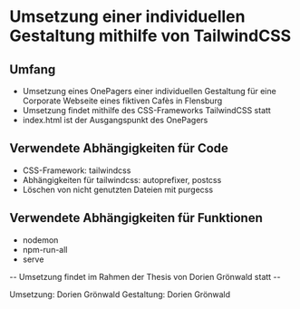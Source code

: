 # Umsetzung einer individuellen Gestaltung mithilfe von TailwindCSS

## Umfang

- Umsetzung eines OnePagers einer individuellen Gestaltung für eine Corporate Webseite eines fiktiven Cafès in Flensburg
- Umsetzung findet mithilfe des CSS-Frameworks TailwindCSS statt
- index.html ist der Ausgangspunkt des OnePagers

## Verwendete Abhängigkeiten für Code

- CSS-Framework: tailwindcss
- Abhängigkeiten für tailwindcss: autoprefixer, postcss
- Löschen von nicht genutzten Dateien mit purgecss

## Verwendete Abhängigkeiten für Funktionen

- nodemon
- npm-run-all
- serve

-- Umsetzung findet im Rahmen der Thesis von Dorien Grönwald statt --

Umsetzung: Dorien Grönwald
Gestaltung: Dorien Grönwald
